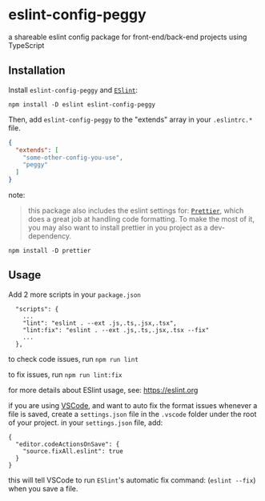 # eslint-config-peggy
a shareable eslint config package for front-end/back-end projects using TypeScript

## Installation

Install `eslint-config-peggy` and [`ESlint`](https://eslint.org/):
```
npm install -D eslint eslint-config-peggy
```
Then, add `eslint-config-peggy` to the "extends" array in your `.eslintrc.*` file.

```json
{
  "extends": [
    "some-other-config-you-use",
    "peggy"
  ]
}
```

note:
> this package also includes the eslint settings for: [ `Prettier`](https://prettier.io/),
which does a great job at handling code formatting.
To make the most of it, you may also want to install prettier in you project as a dev-dependency.
```
npm install -D prettier
```
## Usage


Add 2 more scripts in your `package.json`
```
  "scripts": {
    ...
    "lint": "eslint . --ext .js,.ts,.jsx,.tsx",
    "lint:fix": "eslint . --ext .js,.ts,.jsx,.tsx --fix"
    ...
  },
```

to check code issues, run `npm run lint`

to fix issues, run `npm run lint:fix`

for more details about ESlint usage, see: https://eslint.org

if you are using [VSCode](https://code.visualstudio.com), and want to auto fix the format issues whenever a file is saved, create a `settings.json` file in the `.vscode` folder under the root of your project. in your `settings.json` file, add:
```
{
  "editor.codeActionsOnSave": {
    "source.fixAll.eslint": true 
  }
}
```
this will tell VSCode to run `ESlint`'s automatic fix command: (`eslint --fix`) when you save a file.
